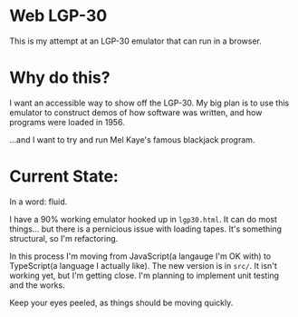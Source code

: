 # Web LGP-30

This is my attempt at an LGP-30 emulator that can run in a browser.

# Why do this?

I want an accessible way to show off the LGP-30. My big plan is to use this emulator to construct demos of how software was written, and how programs were loaded in 1956.

...and I want to try and run Mel Kaye's famous blackjack program.

# Current State:

In a word: fluid.

I have a 90% working emulator hooked up in `lgp30.html`. It can do most things... but there is a pernicious issue with loading tapes. It's something structural, so I'm refactoring. 

In this process I'm moving from JavaScript(a langauge I'm OK with) to TypeScript(a language I actually like). The new version is in `src/`. It isn't working yet, but I'm getting close. I'm planning to implement unit testing and the works.

Keep your eyes peeled, as things should be moving quickly.
